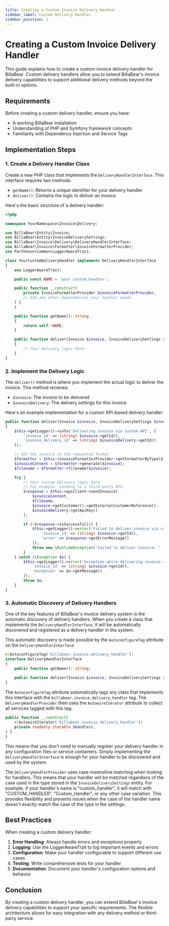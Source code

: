 ```yaml
---
title: Creating a Custom Invoice Delivery Handler
sidebar_label: Custom Delivery Handler
sidebar_position: 1
---
```


# Creating a Custom Invoice Delivery Handler

This guide explains how to create a custom invoice delivery handler for BillaBear. Custom delivery handlers allow you to extend BillaBear's invoice delivery capabilities to support additional delivery methods beyond the built-in options.

## Requirements

Before creating a custom delivery handler, ensure you have:

- A working BillaBear installation
- Understanding of PHP and Symfony framework concepts
- Familiarity with Dependency Injection and Service Tags

## Implementation Steps

### 1. Create a Delivery Handler Class

Create a new PHP class that implements the `DeliveryHandlerInterface`. This interface requires two methods:

- `getName()`: Returns a unique identifier for your delivery handler
- `deliver()`: Contains the logic to deliver an invoice

Here's the basic structure of a delivery handler:

```php
<?php

namespace YourNamespace\Invoice\Delivery;

use BillaBear\Entity\Invoice;
use BillaBear\Entity\InvoiceDeliverySettings;
use BillaBear\Invoice\Delivery\DeliveryHandlerInterface;
use BillaBear\Invoice\Formatter\InvoiceFormatterProvider;
use Parthenon\Common\LoggerAwareTrait;

class YourCustomDeliveryHandler implements DeliveryHandlerInterface
{
    use LoggerAwareTrait;

    public const NAME = 'your_custom_handler';

    public function __construct(
        private InvoiceFormatterProvider $invoiceFormatterProvider,
        // Add any other dependencies your handler needs
    ) {
    }

    public function getName(): string
    {
        return self::NAME;
    }

    public function deliver(Invoice $invoice, InvoiceDeliverySettings $invoiceDelivery): void
    {
        // Your delivery logic here
    }
}
```

### 2. Implement the Delivery Logic

The `deliver()` method is where you implement the actual logic to deliver the invoice. This method receives:

- `$invoice`: The invoice to be delivered
- `$invoiceDelivery`: The delivery settings for this invoice

Here's an example implementation for a custom API-based delivery handler:

```php
public function deliver(Invoice $invoice, InvoiceDeliverySettings $invoiceDelivery): void
{
    $this->getLogger()->info('Delivering invoice via custom API', [
        'invoice_id' => (string) $invoice->getId(),
        'invoice_delivery_id' => (string) $invoiceDelivery->getId()
    ]);

    // Get the invoice in the requested format
    $formatter = $this->invoiceFormatterProvider->getFormatterByType($invoiceDelivery->getInvoiceFormat());
    $invoiceContent = $formatter->generate($invoice);
    $filename = $formatter->filename($invoice);

    try {
        // Your custom delivery logic here
        // For example, sending to a third-party API:
        $response = $this->apiClient->sendInvoice(
            $invoiceContent,
            $filename,
            $invoice->getCustomer()->getExternalCustomerReference(),
            $invoiceDelivery->getApiKey()
        );

        if (!$response->isSuccessful()) {
            $this->getLogger()->error('Failed to deliver invoice via custom API', [
                'invoice_id' => (string) $invoice->getId(),
                'error' => $response->getErrorMessage()
            ]);
            throw new \RuntimeException('Failed to deliver invoice: ' . $response->getErrorMessage());
        }
    } catch (\Exception $e) {
        $this->getLogger()->error('Exception while delivering invoice via custom API', [
            'invoice_id' => (string) $invoice->getId(),
            'exception' => $e->getMessage()
        ]);
        throw $e;
    }
}
```

### 3. Automatic Discovery of Delivery Handlers

One of the key features of BillaBear's invoice delivery system is the automatic discovery of delivery handlers. When you create a class that implements the `DeliveryHandlerInterface`, it will be automatically discovered and registered as a delivery handler in the system.

This automatic discovery is made possible by the `AutoconfigureTag` attribute on the `DeliveryHandlerInterface`:

```php
#[AutoconfigureTag('billabear.invoice.delivery_handler')]
interface DeliveryHandlerInterface
{
    public function getName(): string;
    
    public function deliver(Invoice $invoice, InvoiceDeliverySettings $invoiceDelivery): void;
}
```

The `AutoconfigureTag` attribute automatically tags any class that implements this interface with the `billabear.invoice.delivery_handler` tag. The `DeliveryHandlerProvider` then uses the `AutowireIterator` attribute to collect all services tagged with this tag:

```php
public function __construct(
    #[AutowireIterator('billabear.invoice.delivery_handler')]
    private readonly iterable $handlers,
) {
}
```

This means that you don't need to manually register your delivery handler in any configuration files or service containers. Simply implementing the `DeliveryHandlerInterface` is enough for your handler to be discovered and used by the system.

The `DeliveryHandlerProvider` uses case-insensitive matching when looking for handlers. This means that your handler will be matched regardless of the case used in the type stored in the `InvoiceDeliverySettings` entity. For example, if your handler's name is "custom_handler", it will match with "CUSTOM_HANDLER", "Custom_Handler", or any other case variation. This provides flexibility and prevents issues when the case of the handler name doesn't exactly match the case of the type in the settings.

## Best Practices

When creating a custom delivery handler:

1. **Error Handling**: Always handle errors and exceptions properly
2. **Logging**: Use the LoggerAwareTrait to log important events and errors
3. **Configuration**: Make your handler configurable to support different use cases
4. **Testing**: Write comprehensive tests for your handler
5. **Documentation**: Document your handler's configuration options and behavior

## Conclusion

By creating a custom delivery handler, you can extend BillaBear's invoice delivery capabilities to support your specific requirements. The flexible architecture allows for easy integration with any delivery method or third-party service.